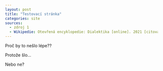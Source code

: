 ```yaml
---
layout: post
title: "Testovací stránka"
categories: site
sources:
  - zdroj 1
  - Wikipedie: Otevřená encyklopedie: Dialektika [online]. 2021 [citováno 30. 01. 2022]. Dostupný online: https://cs.wikipedia.org/w/index.php?title=Dialektika&oldid=20561687
---
```


Proč by to nešlo lépe??

<!-- more -->

Protože šlo...

Nebo ne?
